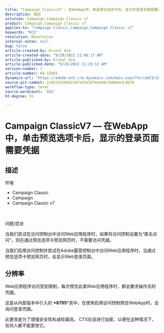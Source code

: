 ```yaml
---
title: “Campaign ClassicV7 — 在WebApp中，单击预览选项卡后，显示的登录页面需要凭据”
description: 描述
solution: Campaign,Campaign Classic v7
product: Campaign,Campaign Classic v7
applies-to: "Campaign Classic,Campaign,Campaign Classic v7"
keywords: "KCS"
resolution: Resolution
internal-notes: null
bug: false
article-created-by: Krunal Oza
article-created-date: "9/28/2022 11:06:17 AM"
article-published-by: Krunal Oza
article-published-date: "9/28/2022 11:29:12 AM"
version-number: 3
article-number: KA-15081
dynamics-url: "https://adobe-ent.crm.dynamics.com/main.aspx?forceUCI=1&pagetype=entityrecord&etn=knowledgearticle&id=efa7ed8f-1d3f-ed11-9db1-000d3a5c1bcc"
source-git-commit: 2c852d3396d21d7a59a1bf0a440c1b00da3c4b70
workflow-type: tm+mt
source-wordcount: '182'
ht-degree: 5%

---
```


# Campaign ClassicV7 — 在WebApp中，单击预览选项卡后，显示的登录页面需要凭据

## 描述

环境<br>
- Campaign Classic
- Campaign
- Campaign Classic v7



<br> <br>问题/症状<br>


当我们尝试在访问控制台中访问Web应用程序时，如果将访问控制设置为“匿名访问”，则在通过预览选项卡预览网页时，不需要访问凭据。

当我们启用访问控制并尝试在Adobe露营控制台中访问Web应用程序时，当通过预览选项卡预览网页时，会显示Web登录页面。


## 分辨率


Web应用程序访问受到限制，每次预览此类Web应用程序时，都会要求操作员的凭据。

这是从内部版本中引入的 <b>*8795</b>*其中，在使用启用访问控制预览WebApp时，会询问登录凭据。

此更改是为了增强安全性和减轻漏洞。 CTX应该进行加密，以便在这种情况下，任何人都不能更改它。
